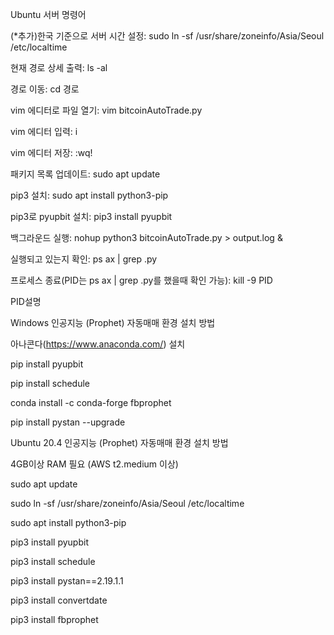 Ubuntu 서버 명령어

(*추가)한국 기준으로 서버 시간 설정: sudo ln -sf /usr/share/zoneinfo/Asia/Seoul /etc/localtime

현재 경로 상세 출력: ls -al

경로 이동: cd 경로

vim 에디터로 파일 열기: vim bitcoinAutoTrade.py

vim 에디터 입력: i

vim 에디터 저장: :wq!

패키지 목록 업데이트: sudo apt update

pip3 설치: sudo apt install python3-pip

pip3로 pyupbit 설치: pip3 install pyupbit

백그라운드 실행: nohup python3 bitcoinAutoTrade.py > output.log &

실행되고 있는지 확인: ps ax | grep .py

프로세스 종료(PID는 ps ax | grep .py를 했을때 확인 가능): kill -9 PID

PID설명

Windows 인공지능 (Prophet) 자동매매 환경 설치 방법

아나콘다(https://www.anaconda.com/) 설치

pip install pyupbit

pip install schedule

conda install -c conda-forge fbprophet

pip install pystan --upgrade

Ubuntu 20.4 인공지능 (Prophet) 자동매매 환경 설치 방법

4GB이상 RAM 필요 (AWS t2.medium 이상)

sudo apt update

sudo ln -sf /usr/share/zoneinfo/Asia/Seoul /etc/localtime

sudo apt install python3-pip

pip3 install pyupbit

pip3 install schedule

pip3 install pystan==2.19.1.1

pip3 install convertdate

pip3 install fbprophet
